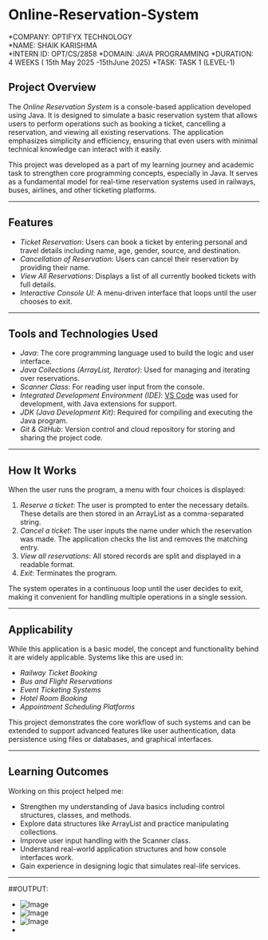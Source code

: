# Online-Reservation-System

*COMPANY: OPTIFYX TECHNOLOGY  
*NAME: SHAIK KARISHMA  
*INTERN ID: OPT/CS/2858 
*DOMAIN: JAVA PROGRAMMING 
*DURATION: 4 WEEKS (  15th May 2025 -15thJune 2025)
*TASK: TASK 1 (LEVEL-1) 



## Project Overview

The *Online Reservation System* is a console-based application developed using Java. It is designed to simulate a basic reservation system that allows users to perform operations such as booking a ticket, cancelling a reservation, and viewing all existing reservations. The application emphasizes simplicity and efficiency, ensuring that even users with minimal technical knowledge can interact with it easily.

This project was developed as a part of my learning journey and academic task to strengthen core programming concepts, especially in Java. It serves as a fundamental model for real-time reservation systems used in railways, buses, airlines, and other ticketing platforms.

---

## Features

- *Ticket Reservation*: Users can book a ticket by entering personal and travel details including name, age, gender, source, and destination.
- *Cancellation of Reservation*: Users can cancel their reservation by providing their name.
- *View All Reservations*: Displays a list of all currently booked tickets with full details.
- *Interactive Console UI*: A menu-driven interface that loops until the user chooses to exit.

---

## Tools and Technologies Used

- *Java*: The core programming language used to build the logic and user interface.
- *Java Collections (ArrayList, Iterator)*: Used for managing and iterating over reservations.
- *Scanner Class*: For reading user input from the console.
- *Integrated Development Environment (IDE)*: [VS Code](https://code.visualstudio.com/) was used for development, with Java extensions for support.
- *JDK (Java Development Kit)*: Required for compiling and executing the Java program.
- *Git & GitHub*: Version control and cloud repository for storing and sharing the project code.

---

## How It Works

When the user runs the program, a menu with four choices is displayed:

1. *Reserve a ticket*: The user is prompted to enter the necessary details. These details are then stored in an ArrayList as a comma-separated string.
2. *Cancel a ticket*: The user inputs the name under which the reservation was made. The application checks the list and removes the matching entry.
3. *View all reservations*: All stored records are split and displayed in a readable format.
4. *Exit*: Terminates the program.

The system operates in a continuous loop until the user decides to exit, making it convenient for handling multiple operations in a single session.

---

## Applicability

While this application is a basic model, the concept and functionality behind it are widely applicable. Systems like this are used in:

- *Railway Ticket Booking*
- *Bus and Flight Reservations*
- *Event Ticketing Systems*
- *Hotel Room Booking*
- *Appointment Scheduling Platforms*

This project demonstrates the core workflow of such systems and can be extended to support advanced features like user authentication, data persistence using files or databases, and graphical interfaces.

---

## Learning Outcomes

Working on this project helped me:

- Strengthen my understanding of Java basics including control structures, classes, and methods.
- Explore data structures like ArrayList and practice manipulating collections.
- Improve user input handling with the Scanner class.
- Understand real-world application structures and how console interfaces work.
- Gain experience in designing logic that simulates real-life services.

---
##OUTPUT:

- ![Image](https://github.com/user-attachments/assets/5d4787d1-3f3c-45cd-9002-c833ec28437a)
- ![Image](https://github.com/user-attachments/assets/2e9a1e03-fbea-4860-afaf-469fe09b6b2c)
- ![Image](https://github.com/user-attachments/assets/db026f4d-069a-49e2-a790-5022e6305709)
- 

